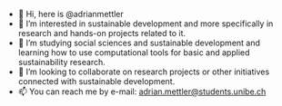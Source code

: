 - 👋 Hi, here is @adrianmettler
- 👀 I’m interested in sustainable development and more specifically in research and hands-on projects related to it.
- 🌱 I’m studying social sciences and sustainable development and learning how to use computational tools for basic and applied sustainability research.
- 💞️ I’m looking to collaborate on research projects or other initiatives connected with sustainable development.
- 📫 You can reach me by e-mail: adrian.mettler@students.unibe.ch
